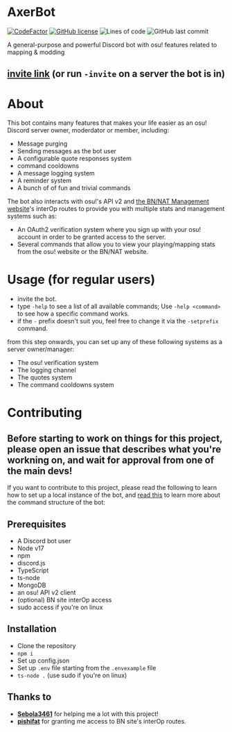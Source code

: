 # AxerBot

[![CodeFactor](https://www.codefactor.io/repository/github/axerbot/axer-bot/badge/main)](https://www.codefactor.io/repository/github/axerbot/axer-bot/overview/main) [![GitHub license](https://img.shields.io/github/license/AxerBot/axer-bot?color=blue)](https://github.com/AxerBot/axer-bot/blob/main/LICENSE) ![Lines of code](https://img.shields.io/tokei/lines/github/axerbot/axer-bot) ![GitHub last commit](https://img.shields.io/github/last-commit/axerbot/axer-bot)

A general-purpose and powerful Discord bot with osu! features related to mapping & modding

## [invite link](https://discord.com/api/oauth2/authorize?client_id=937807478429745213&permissions=1256748215504&scope=bot%20applications.commands) (or run `-invite` on a server the bot is in)

# About

This bot contains many features that makes your life easier as an osu! Discord server owner, moderdator or member, including:

- Message purging
- Sending messages as the bot user
- A configurable quote responses system
- command cooldowns
- A message logging system
- A reminder system
- A bunch of of fun and trivial commands

The bot also interacts with osu!'s API v2 and [the BN/NAT Management website](https://bn.mappersguild.com/)'s interOp routes to provide you with multiple stats and management systems such as:

- An OAuth2 verification system where you sign up with your osu! account in order to be granted access to the server.
- Several commands that allow you to view your playing/mapping stats from the osu! website or the BN/NAT website.

# Usage (for regular users)

- invite the bot.
- type `-help` to see a list of all available commands; Use `-help <command>` to see how a specific command works.
- if the `-` prefix doesn't suit you, feel free to change it via the `-setprefix` command.

from this step onwards, you can set up any of these following systems as a server owner/manager:

- The osu! verification system
- The logging channel
- The quotes system
- The command cooldowns system

# Contributing

## **Before starting to work on things for this project, please open an issue that describes what you're workning on, and wait for approval from one of the main devs!**

If you want to contribute to this project, please read the following to learn how to set up a local instance of the bot, and [read this](./commands/README.md) to learn more about the command structure of the bot:

## Prerequisites

- A Discord bot user
- Node v17
- npm
- discord.js
- TypeScript
- ts-node
- MongoDB
- an osu! API v2 client
- (optional) BN site interOp access
- sudo access if you're on linux

## Installation

- Clone the repository
- `npm i`
- Set up config.json
- Set up `.env` file starting from the `.envexample` file
- `ts-node .` (use sudo if you're on linux)

## Thanks to

- **[Sebola3461](https://github.com/Sebola3461)** for helping me a lot with this project!
- **[pishifat](https://github.com/pishifat)** for granting me access to BN site's interOp routes.
